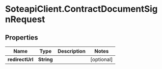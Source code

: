 # SoteapiClient.ContractDocumentSignRequest

## Properties
Name | Type | Description | Notes
------------ | ------------- | ------------- | -------------
**redirectUrl** | **String** |  | [optional] 


